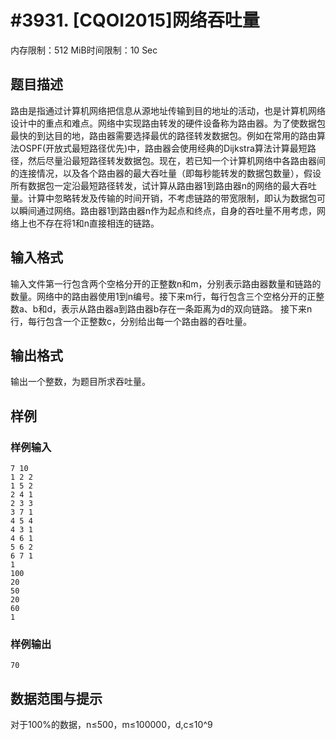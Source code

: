 # #3931. [CQOI2015]网络吞吐量

内存限制：512 MiB时间限制：10 Sec

## 题目描述

 路由是指通过计算机网络把信息从源地址传输到目的地址的活动，也是计算机网络设计中的重点和难点。网络中实现路由转发的硬件设备称为路由器。为了使数据包最快的到达目的地，路由器需要选择最优的路径转发数据包。例如在常用的路由算法OSPF(开放式最短路径优先)中，路由器会使用经典的Dijkstra算法计算最短路径，然后尽量沿最短路径转发数据包。现在，若已知一个计算机网络中各路由器间的连接情况，以及各个路由器的最大吞吐量（即每秒能转发的数据包数量），假设所有数据包一定沿最短路径转发，试计算从路由器1到路由器n的网络的最大吞吐量。计算中忽略转发及传输的时间开销，不考虑链路的带宽限制，即认为数据包可以瞬间通过网络。路由器1到路由器n作为起点和终点，自身的吞吐量不用考虑，网络上也不存在将1和n直接相连的链路。

## 输入格式

输入文件第一行包含两个空格分开的正整数n和m，分别表示路由器数量和链路的数量。网络中的路由器使用1到n编号。接下来m行，每行包含三个空格分开的正整数a、b和d，表示从路由器a到路由器b存在一条距离为d的双向链路。 接下来n行，每行包含一个正整数c，分别给出每一个路由器的吞吐量。

## 输出格式

输出一个整数，为题目所求吞吐量。

## 样例

### 样例输入

    
    7 10
    1 2 2
    1 5 2
    2 4 1
    2 3 3
    3 7 1
    4 5 4
    4 3 1
    4 6 1
    5 6 2
    6 7 1
    1
    100
    20
    50
    20
    60
    1
    
    

### 样例输出

    
    70
    

## 数据范围与提示

 对于100%的数据，n&le;500，m&le;100000，d,c&le;10^9
